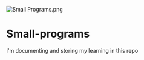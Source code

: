 ![Small Programs.png](https://cdn.hashnode.com/res/hashnode/image/upload/v1665983884511/swOxe1DCl.png)

# Small-programs
I'm documenting and storing my learning in this repo

